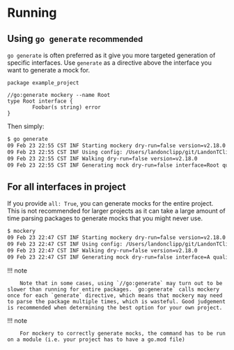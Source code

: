 Running
========

Using `go generate` <small>recommended</small>
--------------------

`go generate` is often preferred as it give you more targeted generation of specific interfaces. Use `generate` as a directive above the interface you want to generate a mock for.

``` golang
package example_project

//go:generate mockery --name Root
type Root interface {
        Foobar(s string) error
}
```

Then simply:

``` bash
$ go generate      
09 Feb 23 22:55 CST INF Starting mockery dry-run=false version=v2.18.0
09 Feb 23 22:55 CST INF Using config: /Users/landonclipp/git/LandonTClipp/mockery/.mockery.yaml dry-run=false version=v2.18.0
09 Feb 23 22:55 CST INF Walking dry-run=false version=v2.18.0
09 Feb 23 22:55 CST INF Generating mock dry-run=false interface=Root qualified-name=github.com/vektra/mockery/v2/pkg/fixtures/example_project version=v2.18.0
```

For all interfaces in project
------------------------------

If you provide `all: True`, you can generate mocks for the entire project. This is not recommended for larger projects as it can take a large amount of time parsing packages to generate mocks that you might never use.

```bash
$ mockery
09 Feb 23 22:47 CST INF Starting mockery dry-run=false version=v2.18.0
09 Feb 23 22:47 CST INF Using config: /Users/landonclipp/git/LandonTClipp/mockery/.mockery.yaml dry-run=false version=v2.18.0
09 Feb 23 22:47 CST INF Walking dry-run=false version=v2.18.0
09 Feb 23 22:47 CST INF Generating mock dry-run=false interface=A qualified-name=github.com/vektra/mockery/v2/pkg/fixtures version=v2.18.0
```

!!! note

        Note that in some cases, using `//go:generate` may turn out to be slower than running for entire packages. `go:generate` calls mockery once for each `generate` directive, which means that mockery may need to parse the package multiple times, which is wasteful. Good judgement is recommended when determining the best option for your own project.

!!! note

        For mockery to correctly generate mocks, the command has to be run on a module (i.e. your project has to have a go.mod file)